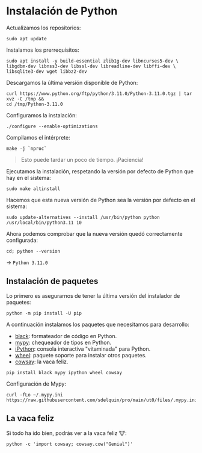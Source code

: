 # Instalación de Python

Actualizamos los repositorios:

```console
sudo apt update
```

Instalamos los prerrequisitos:

```console
sudo apt install -y build-essential zlib1g-dev libncurses5-dev \
libgdbm-dev libnss3-dev libssl-dev libreadline-dev libffi-dev \
libsqlite3-dev wget libbz2-dev
```

Descargamos la última versión disponible de Python:

```console
curl https://www.python.org/ftp/python/3.11.0/Python-3.11.0.tgz | tar xvz -C /tmp &&
cd /tmp/Python-3.11.0
```

Configuramos la instalación:

```console
./configure --enable-optimizations
```

Compilamos el intérprete:

```console
make -j `nproc`
```

> Esto puede tardar un poco de tiempo. ¡Paciencia!

Ejecutamos la instalación, respetando la versión por defecto de Python que hay en el sistema:

```console
sudo make altinstall
```

Hacemos que esta nueva versión de Python sea la versión por defecto en el sistema:

```console
sudo update-alternatives --install /usr/bin/python python /usr/local/bin/python3.11 10
```

Ahora podemos comprobar que la nueva versión quedó correctamente configurada:

```console
cd; python --version
```

→ `Python 3.11.0`

## Instalación de paquetes

Lo primero es asegurarnos de tener la última versión del instalador de paquetes:

```console
python -m pip install -U pip
```

A continuación instalamos los paquetes que necesitamos para desarrollo:

- [black](https://black.readthedocs.io/en/stable/): formateador de código en Python.
- [mypy](https://www.mypy-lang.org/): chequeador de tipos en Python.
- [iPython](https://ipython.org/): consola interactiva "vitaminada" para Python.
- [wheel](https://github.com/pypa/wheel): paquete soporte para instalar otros paquetes.
- [cowsay](https://github.com/VaasuDevanS/cowsay-python): la vaca feliz.

```console
pip install black mypy ipython wheel cowsay
```

Configuración de Mypy:

```console
curl -fLo ~/.mypy.ini https://raw.githubusercontent.com/sdelquin/pro/main/ut0/files/.mypy.ini
```

## La vaca feliz

Si todo ha ido bien, podrás ver a la vaca feliz 🐮:

```console
python -c 'import cowsay; cowsay.cow("Genial")'
```
